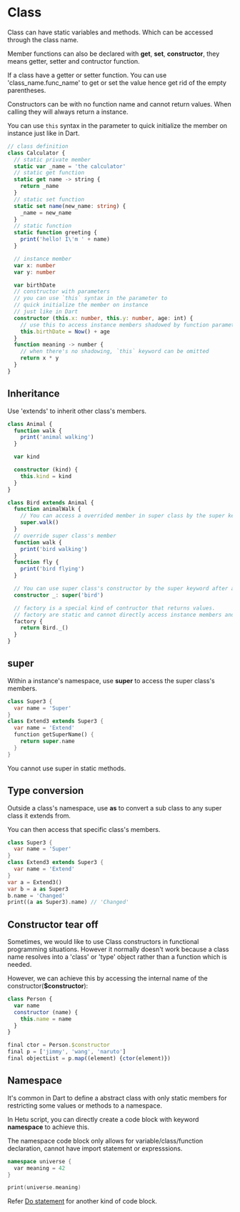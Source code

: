 # Class

Class can have static variables and methods. Which can be accessed through the class name.

Member functions can also be declared with **get**, **set**, **constructor**, they means getter, setter and contructor function.

If a class have a getter or setter function. You can use 'class_name.func_name' to get or set the value hence get rid of the empty parentheses.

Constructors can be with no function name and cannot return values. When calling they will always return a instance.

You can use `this` syntax in the parameter to quick initialize the member on instance just like in Dart.

```typescript
// class definition
class Calculator {
  // static private member
  static var _name = 'the calculator'
  // static get function
  static get name -> string {
    return _name
  }
  // static set function
  static set name(new_name: string) {
    _name = new_name
  }
  // static function
  static function greeting {
    print('hello! I\'m ' + name)
  }

  // instance member
  var x: number
  var y: number

  var birthDate
  // constructor with parameters
  // you can use `this` syntax in the parameter to
  // quick initialize the member on instance
  // just like in Dart
  constructor (this.x: number, this.y: number, age: int) {
    // use this to access instance members shadowed by function parameters
    this.birthDate = Now() + age
  }
  function meaning -> number {
    // when there's no shadowing, `this` keyword can be omitted
    return x * y
  }
}
```

## Inheritance

Use 'extends' to inherit other class's members.

```typescript
class Animal {
  function walk {
    print('animal walking')
  }

  var kind

  constructor (kind) {
    this.kind = kind
  }
}

class Bird extends Animal {
  function animalWalk {
    // You can access a overrided member in super class by the super keyword within a method body.
    super.walk()
  }
  // override super class's member
  function walk {
    print('bird walking')
  }
  function fly {
    print('bird flying')
  }

  // You can use super class's constructor by the super keyword after a constructor declaration.
  constructor _: super('bird')

  // factory is a special kind of contructor that returns values.
  // factory are static and cannot directly access instance members and constructors.
  factory {
    return Bird._()
  }
}
```

## super

Within a instance's namespace, use **super** to access the super class's members.

```dart
class Super3 {
  var name = 'Super'
}
class Extend3 extends Super3 {
  var name = 'Extend'
  function getSuperName() {
    return super.name
  }
}
```

You cannot use super in static methods.

## Type conversion

Outside a class's namespace, use **as** to convert a sub class to any super class it extends from.

You can then access that specific class's members.

```dart
class Super3 {
  var name = 'Super'
}
class Extend3 extends Super3 {
  var name = 'Extend'
}
var a = Extend3()
var b = a as Super3
b.name = 'Changed'
print((a as Super3).name) // 'Changed'
```

## Constructor tear off

Sometimes, we would like to use Class constructors in functional programming situations. However it normally doesn't work because a class name resolves into a 'class' or 'type' object rather than a function which is needed.

However, we can achieve this by accessing the internal name of the constructor(**$constructor**):

```javascript
class Person {
  var name
  constructor (name) {
    this.name = name
  }
}

final ctor = Person.$constructor
final p = ['jimmy', 'wang', 'naruto']
final objectList = p.map((element) {ctor(element)})
```

## Namespace

It's common in Dart to define a abstract class with only static members for restricting some values or methods to a namespace.

In Hetu script, you can directly create a code block with keyword **namespace** to achieve this.

The namespace code block only allows for variable/class/function declaration, cannot have import statement or expresssions.

```c++
namespace universe {
  var meaning = 42
}

print(universe.meaning)
```

Refer [Do statement](../control_flow/readme.md#do) for another kind of code block.
